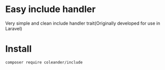 # Easy include handler
Very simple and clean include handler trait(Originally developed for use in Laravel)

# Install

`composer require coleander/include`
